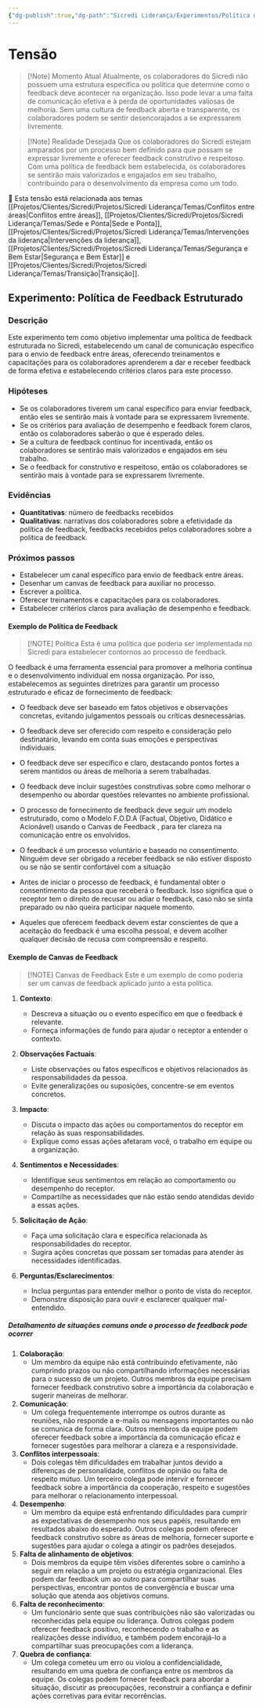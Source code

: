 ```yaml
---
{"dg-publish":true,"dg-path":"Sicredi Liderança/Experimentos/Política de Feedback.md","permalink":"/Sicredi Liderança/Experimentos/Política de Feedback/"}
---
```


# Tensão

> [!Note] Momento Atual
> Atualmente, os colaboradores do Sicredi não possuem uma estrutura específica ou política que determine como o feedback deve acontecer na organização. Isso pode levar a uma falta de comunicação efetiva e à perda de oportunidades valiosas de melhoria. Sem uma cultura de feedback aberta e transparente, os colaboradores podem se sentir desencorajados a se expressarem livremente.

> [!Note] Realidade Desejada
>  Que os colaboradores do Sicredi estejam amparados por  um processo bem definido para que possam se expressar livremente e oferecer feedback construtivo e respeitoso. Com uma política de feedback bem estabelecida, os colaboradores se sentirão mais valorizados e engajados em seu trabalho, contribuindo para o desenvolvimento da empresa como um todo.

🔗 Esta tensão está relacionada aos temas [[Projetos/Clientes/Sicredi/Projetos/Sicredi Liderança/Temas/Conflitos entre áreas\|Conflitos entre áreas]], [[Projetos/Clientes/Sicredi/Projetos/Sicredi Liderança/Temas/Sede e Ponta\|Sede e Ponta]], [[Projetos/Clientes/Sicredi/Projetos/Sicredi Liderança/Temas/Intervenções da liderança\|Intervenções da liderança]], [[Projetos/Clientes/Sicredi/Projetos/Sicredi Liderança/Temas/Segurança e Bem Estar\|Segurança e Bem Estar]] e [[Projetos/Clientes/Sicredi/Projetos/Sicredi Liderança/Temas/Transição\|Transição]].

## Experimento: Política de Feedback Estruturado

### Descrição
Este experimento tem como objetivo implementar uma política de feedback estruturada no Sicredi, estabelecendo um canal de comunicação específico para o envio de feedback entre áreas, oferecendo treinamentos e capacitações para os colaboradores aprenderem a dar e receber feedback de forma efetiva e  estabelecendo critérios claros para este processo.

### Hipóteses
- Se os colaboradores tiverem um canal específico para enviar feedback, então eles se sentirão mais à vontade para se expressarem livremente.
- Se os critérios para avaliação de desempenho e feedback forem claros, então os colaboradores saberão  o que é esperado deles.
- Se a cultura de feedback contínuo for incentivada, então os colaboradores se sentirão mais valorizados e engajados em seu trabalho.
- Se o feedback for construtivo e respeitoso, então os colaboradores se sentirão mais à vontade para se expressarem livremente.

### Evidências
- **Quantitativas**: número de feedbacks recebidos
- **Qualitativas**: narrativas dos colaboradores sobre a efetividade da política de feedback, feedbacks recebidos pelos colaboradores sobre a política de feedback.

### Próximos passos
- Estabelecer um canal específico para envio de feedback entre áreas.
- Desenhar um canvas de feedback para auxiliar no processo.
- Escrever a política.
- Oferecer treinamentos e capacitações para os colaboradores.
- Estabelecer critérios claros para avaliação de desempenho e feedback.

#### Exemplo de Política de Feedback

> [!NOTE] Política
>  Esta é uma política que poderia ser implementada no Sicredi para estabelecer contornos ao processo de feedback.

O feedback é uma ferramenta essencial para promover a melhoria contínua e o desenvolvimento individual em nossa organização. Por isso, estabelecemos as seguintes diretrizes para garantir um processo estruturado e eficaz de fornecimento de feedback:

- O feedback deve ser baseado em fatos objetivos e observações concretas, evitando julgamentos pessoais ou críticas desnecessárias.

- O feedback deve ser oferecido com respeito e consideração pelo destinatário, levando em conta suas emoções e perspectivas individuais.

- O feedback deve ser específico e claro, destacando pontos fortes a serem mantidos ou áreas de melhoria a serem trabalhadas.

- O feedback deve incluir sugestões construtivas sobre como melhorar o desempenho ou abordar questões relevantes no ambiente profissional.

- O processo de fornecimento de feedback deve seguir um modelo estruturado, como o Modelo F.O.D.A (Factual, Objetivo, Didático e Acionável) usando o Canvas de Feedback , para ter clareza na comunicação entre os envolvidos.
- O feedback é um processo voluntário e baseado no consentimento. Ninguém deve ser obrigado a receber feedback se não estiver disposto ou se não se sentir confortável com a situação
- Antes de iniciar o processo de feedback, é fundamental obter o consentimento da pessoa que receberá o feedback. Isso significa que o receptor tem o direito de recusar ou adiar o feedback, caso não se sinta preparado ou não queira participar naquele momento.
-  Aqueles que oferecem feedback devem estar conscientes de que a aceitação do feedback é uma escolha pessoal, e devem acolher qualquer decisão de recusa com compreensão e respeito.

#### Exemplo de Canvas de Feedback

> [!NOTE] Canvas de Feedback
> Este é um exemplo de como poderia ser um canvas de feedback aplicado junto a  esta política.

1. **Contexto**:
   - Descreva a situação ou o evento específico em que o feedback é relevante.
   - Forneça informações de fundo para ajudar o receptor a entender o contexto.

2. **Observações Factuais**:
   - Liste observações ou fatos específicos e objetivos relacionados às responsabilidades da pessoa.
   - Evite generalizações ou suposições, concentre-se em eventos concretos.

3. **Impacto**:
   - Discuta o impacto das ações ou comportamentos do receptor em relação às suas responsabilidades.
   - Explique como essas ações afetaram você, o trabalho em equipe ou a organização.

4. **Sentimentos e Necessidades**:
   - Identifique seus sentimentos em relação ao comportamento ou desempenho do receptor.
   - Compartilhe as necessidades que não estão sendo atendidas devido a essas ações.

5. **Solicitação de Ação**:
   - Faça uma solicitação clara e específica relacionada às responsabilidades do receptor.
   - Sugira ações concretas que possam ser tomadas para atender às necessidades identificadas.

6. **Perguntas/Esclarecimentos**:
   - Inclua perguntas para entender melhor o ponto de vista do receptor.
   - Demonstre disposição para ouvir e esclarecer qualquer mal-entendido.

##### Detalhamento de situações comuns onde o processo de feedback pode ocorrer

1.  **Colaboração**:
    -   Um membro da equipe não está contribuindo efetivamente, não cumprindo prazos ou não compartilhando informações necessárias para o sucesso de um projeto. Outros membros da equipe precisam fornecer feedback construtivo sobre a importância da colaboração e sugerir maneiras de melhorar.
2.  **Comunicação**:
    -   Um colega frequentemente interrompe os outros durante as reuniões, não responde a e-mails ou mensagens importantes ou não se comunica de forma clara. Outros membros da equipe podem oferecer feedback sobre a importância da comunicação eficaz e fornecer sugestões para melhorar a clareza e a responsividade.
3.  **Conflitos interpessoais**:
    -   Dois colegas têm dificuldades em trabalhar juntos devido a diferenças de personalidade, conflitos de opinião ou falta de respeito mútuo. Um terceiro colega pode intervir e fornecer feedback sobre a importância da cooperação, respeito e sugestões para melhorar o relacionamento interpessoal.
4.  **Desempenho**:
    -   Um membro da equipe está enfrentando dificuldades para cumprir as expectativas de desempenho nos seus papéis, resultando em resultados abaixo do esperado. Outros colegas podem oferecer feedback construtivo sobre as áreas de melhoria, fornecer suporte e sugestões para ajudar o colega a atingir os padrões desejados.
5.  **Falta de alinhamento de objetivos**:
    -   Dois membros da equipe têm visões diferentes sobre o caminho a seguir em relação a um projeto ou estratégia organizacional. Eles podem dar feedback um ao outro para compartilhar suas perspectivas, encontrar pontos de convergência e buscar uma solução que atenda aos objetivos comuns.
6.  **Falta de reconhecimento**:
    -   Um funcionário sente que suas contribuições não são valorizadas ou reconhecidas pela equipe ou liderança. Outros colegas podem oferecer feedback positivo, reconhecendo o trabalho e as realizações desse indivíduo, e também podem encorajá-lo a compartilhar suas preocupações com a liderança.
7.  **Quebra de confiança**:
    -   Um colega cometeu um erro ou violou a confidencialidade, resultando em uma quebra de confiança entre os membros da equipe. Os colegas podem fornecer feedback para abordar a situação, discutir as preocupações, reconstruir a confiança e definir ações corretivas para evitar recorrências.
